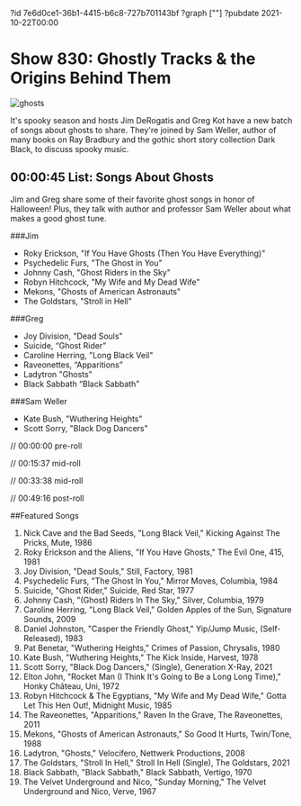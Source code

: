 ?id 7e6d0ce1-36b1-4415-b6c8-727b701143bf
?graph [""]
?pubdate 2021-10-22T00:00
# Show 830: Ghostly Tracks & the Origins Behind Them
![ghosts](https://static.soundopinions.org/images/2021/newsletter-.jpeg)

It's spooky season and hosts Jim DeRogatis and Greg Kot have a new batch of songs about ghosts to share. They're joined by Sam Weller, author of many books on Ray Bradbury and the gothic short story collection Dark Black, to discuss spooky music. 



## 00:00:45 List: Songs About Ghosts

Jim and Greg share some of their favorite ghost songs in honor of Halloween! Plus, they talk with author and professor Sam Weller about what makes a good ghost tune.



###Jim

- Roky Erickson, "If You Have Ghosts (Then You Have Everything)" 
- Psychedelic Furs, "The Ghost in You"
- Johnny Cash, "Ghost Riders in the Sky"
- Robyn Hitchcock, "My Wife and My Dead Wife"
- Mekons, "Ghosts of American Astronauts"
- The Goldstars, "Stroll in Hell"


###Greg
- Joy Division, "Dead Souls" 
- Suicide, “Ghost Rider”
- Caroline Herring, "Long Black Veil"
- Raveonettes, “Apparitions”
- Ladytron "Ghosts"
- Black Sabbath “Black Sabbath”


###Sam Weller
- Kate Bush, "Wuthering Heights"
- Scott Sorry, "Black Dog Dancers" 


// 00:00:00 pre-roll

// 00:15:37 mid-roll

// 00:33:38 mid-roll

// 00:49:16 post-roll


##Featured Songs

1. Nick Cave and the Bad Seeds, "Long Black Veil," Kicking Against The Pricks, Mute, 1986
1. Roky Erickson and the Aliens, "If You Have Ghosts," The Evil One, 415, 1981
1. Joy Division, "Dead Souls," Still, Factory, 1981
1. Psychedelic Furs, "The Ghost In You," Mirror Moves, Columbia, 1984
1. Suicide, "Ghost Rider," Suicide, Red Star, 1977
1. Johnny Cash, "(Ghost) Riders In The Sky," Silver, Columbia, 1979
1. Caroline Herring, "Long Black Veil," Golden Apples of the Sun, Signature Sounds, 2009
1. Daniel Johnston, "Casper the Friendly Ghost," Yip/Jump Music, (Self-Released), 1983
1. Pat Benetar, "Wuthering Heights," Crimes of Passion, Chrysalis, 1980
1. Kate Bush, "Wuthering Heights," The Kick Inside, Harvest, 1978
1. Scott Sorry, "Black Dog Dancers," (Single), Generation X-Ray, 2021
1. Elton John, "Rocket Man (I Think It's Going to Be a Long Long Time)," Honky Château, Uni, 1972
1. Robyn Hitchcock & The Egyptians, "My Wife and My Dead Wife," Gotta Let This Hen Out!, Midnight Music, 1985
1. The Raveonettes, "Apparitions," Raven In the Grave, The Raveonettes, 2011
1. Mekons, "Ghosts of American Astronauts," So Good It Hurts, Twin/Tone, 1988
1. Ladytron, "Ghosts," Velocifero, Nettwerk Productions, 2008
1. The Goldstars, "Stroll In Hell," Stroll In Hell (Single), The Goldstars, 2021
1. Black Sabbath, "Black Sabbath," Black Sabbath, Vertigo, 1970
1. The Velvet Underground and Nico, "Sunday Morning," The Velvet Underground and Nico, Verve, 1967
